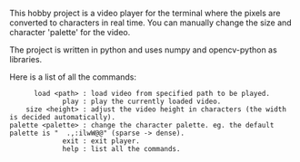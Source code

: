 This hobby project is a video player for the terminal where the pixels are converted to characters in real time.
You can manually change the size and character 'palette' for the video.

The project is written in python and uses numpy and opencv-python as libraries.

Here is a list of all the commands:

          load <path> : load video from specified path to be played.
                 play : play the currently loaded video.
        size <height> : adjust the video height in characters (the width is decided automatically).
    palette <palette> : change the character palette. eg. the default palette is "  .,:ilwW@@" (sparse -> dense).
                 exit : exit player.
                 help : list all the commands.
